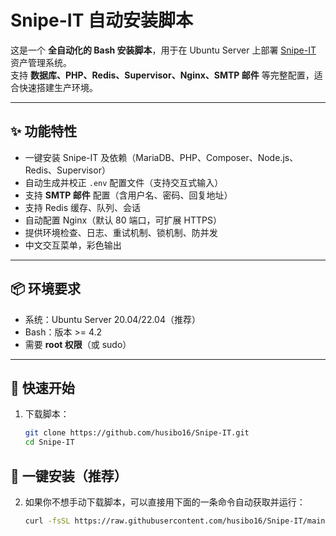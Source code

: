 # Snipe-IT 自动安装脚本

这是一个 **全自动化的 Bash 安装脚本**，用于在 Ubuntu Server 上部署 [Snipe-IT](https://snipeitapp.com/) 资产管理系统。  
支持 **数据库、PHP、Redis、Supervisor、Nginx、SMTP 邮件** 等完整配置，适合快速搭建生产环境。

---

## ✨ 功能特性
- 一键安装 Snipe-IT 及依赖（MariaDB、PHP、Composer、Node.js、Redis、Supervisor）
- 自动生成并校正 `.env` 配置文件（支持交互式输入）
- 支持 **SMTP 邮件** 配置（含用户名、密码、回复地址）
- 支持 Redis 缓存、队列、会话
- 自动配置 Nginx（默认 80 端口，可扩展 HTTPS）
- 提供环境检查、日志、重试机制、锁机制、防并发
- 中文交互菜单，彩色输出

---

## 📦 环境要求
- 系统：Ubuntu Server 20.04/22.04（推荐）
- Bash：版本 >= 4.2
- 需要 **root 权限**（或 sudo）

---

## 🚀 快速开始

1. 下载脚本：
   ```bash
   git clone https://github.com/husibo16/Snipe-IT.git
   cd Snipe-IT

## 🚀 一键安装（推荐）
2. 如果你不想手动下载脚本，可以直接用下面的一条命令自动获取并运行：

   ```bash
   curl -fsSL https://raw.githubusercontent.com/husibo16/Snipe-IT/main/snipeit_installer.sh | sudo bash

